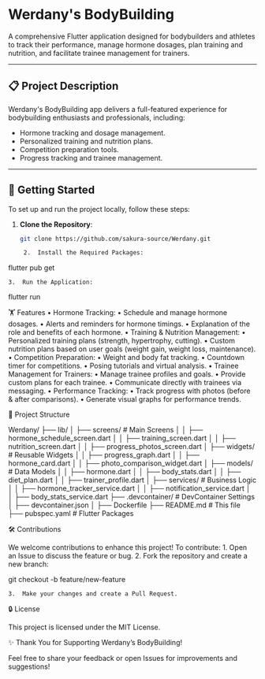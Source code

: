 # Werdany's BodyBuilding

A comprehensive Flutter application designed for bodybuilders and athletes to track their performance, manage hormone dosages, plan training and nutrition, and facilitate trainee management for trainers.

---

## 📋 Project Description

Werdany's BodyBuilding app delivers a full-featured experience for bodybuilding enthusiasts and professionals, including:
- Hormone tracking and dosage management.
- Personalized training and nutrition plans.
- Competition preparation tools.
- Progress tracking and trainee management.

---

## 🚀 Getting Started

To set up and run the project locally, follow these steps:

1. **Clone the Repository**:
   ```bash
   git clone https://github.com/sakura-source/Werdany.git

	2.	Install the Required Packages:

flutter pub get


	3.	Run the Application:

flutter run

🏋️ Features
	•	Hormone Tracking:
	•	Schedule and manage hormone dosages.
	•	Alerts and reminders for hormone timings.
	•	Explanation of the role and benefits of each hormone.
	•	Training & Nutrition Management:
	•	Personalized training plans (strength, hypertrophy, cutting).
	•	Custom nutrition plans based on user goals (weight gain, weight loss, maintenance).
	•	Competition Preparation:
	•	Weight and body fat tracking.
	•	Countdown timer for competitions.
	•	Posing tutorials and virtual analysis.
	•	Trainee Management for Trainers:
	•	Manage trainee profiles and goals.
	•	Provide custom plans for each trainee.
	•	Communicate directly with trainees via messaging.
	•	Performance Tracking:
	•	Track progress with photos (before & after comparisons).
	•	Generate visual graphs for performance trends.

📂 Project Structure

Werdany/
├── lib/
│   ├── screens/              # Main Screens
│   │   ├── hormone_schedule_screen.dart
│   │   ├── training_screen.dart
│   │   ├── nutrition_screen.dart
│   │   ├── progress_photos_screen.dart
│   ├── widgets/              # Reusable Widgets
│   │   ├── progress_graph.dart
│   │   ├── hormone_card.dart
│   │   ├── photo_comparison_widget.dart
│   ├── models/               # Data Models
│   │   ├── hormone.dart
│   │   ├── body_stats.dart
│   │   ├── diet_plan.dart
│   │   ├── trainer_profile.dart
│   ├── services/             # Business Logic
│   │   ├── hormone_tracker_service.dart
│   │   ├── notification_service.dart
│   │   ├── body_stats_service.dart
├── .devcontainer/            # DevContainer Settings
│   ├── devcontainer.json
│   ├── Dockerfile
├── README.md                 # This file
├── pubspec.yaml              # Flutter Packages

🛠️ Contributions

We welcome contributions to enhance this project! To contribute:
	1.	Open an Issue to discuss the feature or bug.
	2.	Fork the repository and create a new branch:

git checkout -b feature/new-feature


	3.	Make your changes and create a Pull Request.

🔒 License

This project is licensed under the MIT License.

✨ Thank You for Supporting Werdany’s BodyBuilding!

Feel free to share your feedback or open Issues for improvements and suggestions!

